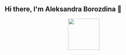 ## Hi there, I'm Aleksandra Borozdina 👋
<div id="header" align="center">
  <img src="https://media.giphy.com/media/cQ23bDqzbWbh240xQq/giphy.gif?cid=ecf05e47seokvt535dqhappklr6a8b2m5xlgengunl2k0xbw&ep=v1_gifs_search&rid=giphy.gif&ct=g" width="100"/>
</div>
<!--
**AlBorozdina27/AlBorozdina27** is a ✨ _special_ ✨ repository because its `README.md` (this file) appears on your GitHub profile.

Here are some ideas to get you started:

- 🔭 I’m currently working on ...
- 🌱 I’m currently learning ...
- 👯 I’m looking to collaborate on ...
- 🤔 I’m looking for help with ...
- 💬 Ask me about ...
- 📫 How to reach me: ...
- 😄 Pronouns: ...
- ⚡ Fun fact: ...
-->
